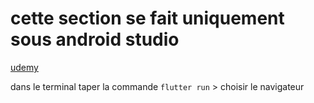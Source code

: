 # cette section se fait uniquement sous android studio

[udemy](https://www.udemy.com/course/flutter-dart-creez-des-applications-pour-ios-et-android/learn/lecture/44458532#overview)

dans le terminal taper la commande `flutter run` > choisir le navigateur

